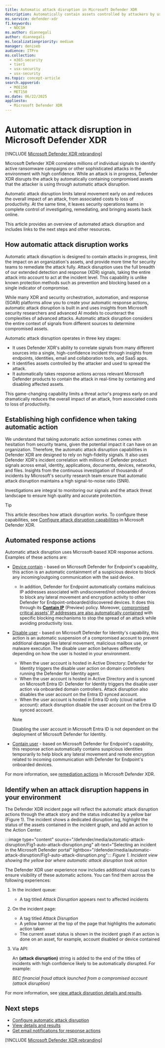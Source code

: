 ```yaml
---
title: Automatic attack disruption in Microsoft Defender XDR
description: Automatically contain assets controlled by attackers by using automatic attack disruption in Microsoft Defender XDR.
ms.service: defender-xdr
f1.keywords: 
  - NOCSH
ms.author: diannegali
author: diannegali
ms.localizationpriority: medium
manager: deniseb
audience: ITPro
ms.collection: 
  - m365-security
  - tier1
  - usx-security
  - usx-security
ms.topic: concept-article
search.appverid: 
  - MOE150
  - MET150
ms.date: 06/22/2025
appliesto:
  - Microsoft Defender XDR
---
```


# Automatic attack disruption in Microsoft Defender XDR

[!INCLUDE [Microsoft Defender XDR rebranding](../includes/microsoft-defender.md)]

Microsoft Defender XDR correlates millions of individual signals to identify active ransomware campaigns or other sophisticated attacks in the environment with high confidence. While an attack is in progress, Defender XDR disrupts the attack by automatically containing compromised assets that the attacker is using through automatic attack disruption.

Automatic attack disruption limits lateral movement early on and reduces the overall impact of an attack, from associated costs to loss of productivity. At the same time, it leaves security operations teams in complete control of investigating, remediating, and bringing assets back online.

This article provides an overview of automated attack disruption and includes links to the next steps and other resources.

## How automatic attack disruption works

Automatic attack disruption is designed to contain attacks in progress, limit the impact on an organization's assets, and provide more time for security teams to remediate the attack fully. Attack disruption uses the full breadth of our extended detection and response (XDR) signals, taking the entire attack into account to act at the incident level. This capability is unlike known protection methods such as prevention and blocking based on a single indicator of compromise.

While many XDR and security orchestration, automation, and response (SOAR) platforms allow you to create your automatic response actions, automatic attack disruption is built in and uses insights from Microsoft security researchers and advanced AI models to counteract the complexities of advanced attacks. Automatic attack disruption considers the entire context of signals from different sources to determine compromised assets.


Automatic attack disruption operates in three key stages:

- It uses Defender XDR's ability to correlate signals from many different sources into a single, high-confidence incident through insights from endpoints, identities, email and collaboration tools, and SaaS apps.
- It identifies assets controlled by the attacker and used to spread the attack.
- It automatically takes response actions across relevant Microsoft Defender products to contain the attack in real-time by containing and disabling affected assets.

This game-changing capability limits a threat actor's progress early on and dramatically reduces the overall impact of an attack, from associated costs to loss of productivity.

## Establishing high confidence when taking automatic action

We understand that taking automatic action sometimes comes with hesitation from security teams, given the potential impact it can have on an organization. Therefore, the automatic attack disruption capabilities in Defender XDR are designed to rely on high-fidelity signals. It also uses Defender XDR's incident correlation with millions of Defender product signals across email, identity, applications, documents, devices, networks, and files. Insights from the continuous investigation of thousands of incidents by Microsoft's security research team ensure that automatic attack disruption maintains a high signal-to-noise ratio (SNR).

Investigations are integral to monitoring our signals and the attack threat landscape to ensure high quality and accurate protection.

> [!TIP]
> This article describes how attack disruption works. To configure these capabilities, see [Configure attack disruption capabilities](configure-attack-disruption.md) in Microsoft Defender XDR.

## Automated response actions

Automatic attack disruption uses Microsoft-based XDR response actions. Examples of these actions are:

- [Device contain](/defender-endpoint/respond-machine-alerts#contain-devices-from-the-network) - based on Microsoft Defender for Endpoint's capability, this action is an automatic containment of a suspicious device to block any incoming/outgoing communication with the said device. 
  - In addition, Defender for Endpoint automatically contains malicious IP addresses associated with undiscovered/not onboarded devices to block any lateral movement and encryption activity to other Defender for Endpoint-onboarded/discovered devices. It does this through its **[Contain IP](/defender-endpoint/respond-machine-alerts#contain-ip-addresses-of-undiscovered-devices)** (Preview) policy. Moreover, [compromised critical assets' IP addresses are also automatically contained](/defender-endpoint/respond-machine-alerts#containing-critical-assets) with specific blocking mechanisms to stop the spread of an attack while avoiding productivity loss.

- [Disable user](/defender-for-identity/remediation-actions) - based on Microsoft Defender for Identity's capability, this action is an automatic suspension of a compromised account to prevent additional damage like lateral movement, malicious mailbox use, or malware execution. The disable user action behaves differently depending on how the user is hosted in your environment.
  - When the user account is hosted in Active Directory: Defender for Identity triggers the disable user action on domain controllers running the Defender for Identity agent.
  - When the user account is hosted in Active Directory and is synced on Microsoft Entra ID:  Defender for Identity triggers the disable user action via onboarded domain controllers. Attack disruption also disables the user account on the Entra ID synced account.
  - When the user account is hosted in Entra ID only (cloud native account): attack disruption disable the user account on the Entra ID synced account.

  > [!NOTE]
  > Disabling the user account in Microsoft Entra ID is not dependent on the deployment of Microsoft Defender for Identity. 

- [Contain user](/defender-endpoint/respond-machine-alerts#contain-user-from-the-network) - based on Microsoft Defender for Endpoint's capability, this response action automatically contains suspicious identities temporarily to help block any lateral movement and remote encryption related to incoming communication with Defender for Endpoint's onboarded devices.

For more information, see [remediation actions](m365d-remediation-actions.md) in Microsoft Defender XDR.

## Identify when an attack disruption happens in your environment

The Defender XDR incident page will reflect the automatic attack disruption actions through the attack story and the status indicated by a yellow bar (Figure 1). The incident shows a dedicated disruption tag, highlight the status of the assets contained in the incident graph, and add an action to the Action Center.

:::image type="content" source="/defender/media/automatic-attack-disruption/Fig1-auto-attack-disruption.png" alt-text="Selecting an incident in the Microsoft Defender portal" lightbox="/defender/media/automatic-attack-disruption/Fig1-auto-attack-disruption.png":::
*Figure 1. Incident view showing the yellow bar where automatic attack disruption took action*

The Defender XDR user experience now includes additional visual cues to ensure visibility of these automatic actions. You can find them across the following experiences:

1. In the incident queue:

    - A tag titled *Attack Disruption* appears next to affected incidents

2. On the incident page:

    - A tag titled *Attack Disruption*
    - A yellow banner at the top of the page that highlights the automatic action taken
   - The current asset status is shown in the incident graph if an action is done on an asset, for example, account disabled or device contained
      
3. Via API:

    An **(attack disruption)** string is added to the end of the titles of incidents with high confidence likely to be automatically disrupted. For example:

    *BEC financial fraud attack launched from a compromised account (attack disruption)*

For more information, see [view attack disruption details and results](autoad-results.md).

## Next steps

- [Configure automatic attack disruption](configure-attack-disruption.md)
- [View details and results](autoad-results.md)
- [Get email notifications for response actions](m365d-response-actions-notifications.md)

[!INCLUDE [Microsoft Defender XDR rebranding](../includes/defender-m3d-techcommunity.md)]
